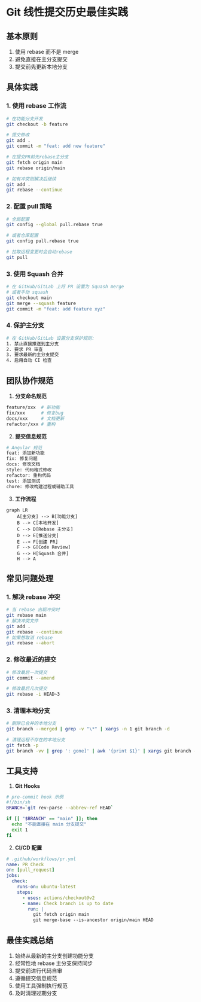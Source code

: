 # Git 线性提交历史最佳实践

## 基本原则

1. 使用 rebase 而不是 merge
2. 避免直接在主分支提交
3. 提交前先更新本地分支

## 具体实践

### 1. 使用 rebase 工作流

```bash
# 在功能分支开发
git checkout -b feature

# 提交修改
git add .
git commit -m "feat: add new feature"

# 在提交PR前先rebase主分支
git fetch origin main
git rebase origin/main

# 如有冲突则解决后继续
git add .
git rebase --continue
```

### 2. 配置 pull 策略

```bash
# 全局配置
git config --global pull.rebase true

# 或者仓库配置
git config pull.rebase true

# 拉取远程变更时会自动rebase
git pull
```

### 3. 使用 Squash 合并

```bash
# 在 GitHub/GitLab 上将 PR 设置为 Squash merge
# 或者手动 squash
git checkout main
git merge --squash feature
git commit -m "feat: add feature xyz"
```

### 4. 保护主分支

```bash
# 在 GitHub/GitLab 设置分支保护规则:
1. 禁止直接推送到主分支
2. 要求 PR 审查
3. 要求最新的主分支提交
4. 启用自动 CI 检查
```

## 团队协作规范

1. **分支命名规范**

```bash
feature/xxx  # 新功能
fix/xxx      # 修复bug
docs/xxx     # 文档更新
refactor/xxx # 重构
```

2. **提交信息规范**

```bash
# Angular 规范
feat: 添加新功能
fix: 修复问题
docs: 修改文档
style: 代码格式修改
refactor: 重构代码
test: 添加测试
chore: 修改构建过程或辅助工具
```

3. **工作流程**

```mermaid
graph LR
    A[主分支] --> B[功能分支]
    B --> C[本地开发]
    C --> D[Rebase 主分支]
    D --> E[推送分支]
    E --> F[创建 PR]
    F --> G[Code Review]
    G --> H[Squash 合并]
    H --> A
```

## 常见问题处理

### 1. 解决 rebase 冲突

```bash
# 当 rebase 出现冲突时
git rebase main
# 解决冲突文件
git add .
git rebase --continue
# 如果想取消 rebase
git rebase --abort
```

### 2. 修改最近的提交

```bash
# 修改最后一次提交
git commit --amend

# 修改最后几次提交
git rebase -i HEAD~3
```

### 3. 清理本地分支

```bash
# 删除已合并的本地分支
git branch --merged | grep -v "\*" | xargs -n 1 git branch -d

# 清理远程不存在的本地分支
git fetch -p
git branch -vv | grep ': gone]' | awk '{print $1}' | xargs git branch -D
```

## 工具支持

1. **Git Hooks**

```bash
# pre-commit hook 示例
#!/bin/sh
BRANCH=`git rev-parse --abbrev-ref HEAD`

if [[ "$BRANCH" == "main" ]]; then
  echo "不能直接在 main 分支提交"
  exit 1
fi
```

2. **CI/CD 配置**

```yaml
# .github/workflows/pr.yml
name: PR Check
on: [pull_request]
jobs:
  check:
    runs-on: ubuntu-latest
    steps:
      - uses: actions/checkout@v2
      - name: Check branch is up to date
        run: |
          git fetch origin main
          git merge-base --is-ancestor origin/main HEAD
```

## 最佳实践总结

1. 始终从最新的主分支创建功能分支
2. 经常性地 rebase 主分支保持同步
3. 提交前进行代码自审
4. 遵循提交信息规范
5. 使用工具强制执行规范
6. 及时清理过期分支
